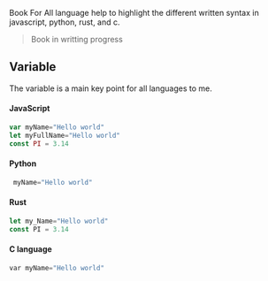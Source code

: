 Book For All language help to highlight the different written syntax in javascript, python, rust, and c. 

> Book in writting progress 

## Variable
The variable is a main key point for all languages to me. 

#### JavaScript
```javascript
var myName="Hello world"
let myFullName="Hello world"
const PI = 3.14
```
#### Python
```python
 myName="Hello world"
```
#### Rust
```Rust
let my_Name="Hello world"
const PI = 3.14
```
#### C language
```C
var myName="Hello world"
```